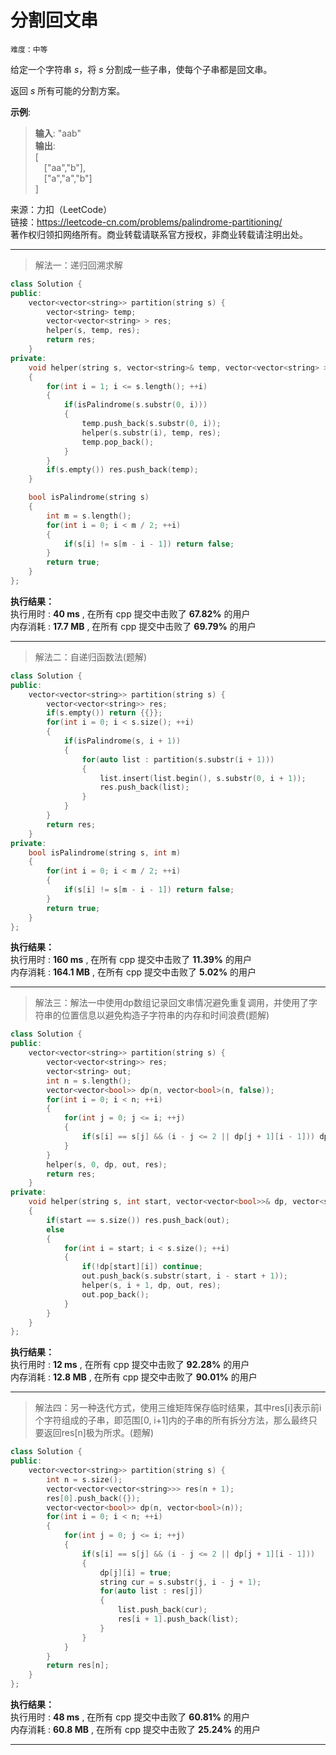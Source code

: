 # 分割回文串 #  
`难度：中等` 

给定一个字符串 *s*，将 *s* 分割成一些子串，使每个子串都是回文串。  

返回 *s* 所有可能的分割方案。  

**示例**:  
>**输入**: "aab"  
>**输出**:   
>[  
>&emsp;["aa","b"],  
>&emsp;["a","a","b"]  
>]  

来源：力扣（LeetCode）  
链接：https://leetcode-cn.com/problems/palindrome-partitioning/  
著作权归领扣网络所有。商业转载请联系官方授权，非商业转载请注明出处。  

---  
>解法一：递归回溯求解  

```C++  
class Solution {
public:
    vector<vector<string>> partition(string s) {
        vector<string> temp;
        vector<vector<string> > res;
        helper(s, temp, res);
        return res;
    }
private:
    void helper(string s, vector<string>& temp, vector<vector<string> >& res)
    {
        for(int i = 1; i <= s.length(); ++i)
        {
            if(isPalindrome(s.substr(0, i)))
            {
                temp.push_back(s.substr(0, i));
                helper(s.substr(i), temp, res);
                temp.pop_back();
            }
        }
        if(s.empty()) res.push_back(temp);
    }

    bool isPalindrome(string s)
    {
        int m = s.length();
        for(int i = 0; i < m / 2; ++i)
        {
            if(s[i] != s[m - i - 1]) return false;
        }
        return true;
    }
};
```  

**执行结果：**  
执行用时 : **40 ms** , 在所有 cpp 提交中击败了 **67.82%** 的用户  
内存消耗 : **17.7 MB** , 在所有 cpp 提交中击败了 **69.79%** 的用户  

---  
>解法二：自递归函数法(题解)  

```C++  
class Solution {
public:
    vector<vector<string>> partition(string s) {
        vector<vector<string>> res;
        if(s.empty()) return {{}};
        for(int i = 0; i < s.size(); ++i)
        {
            if(isPalindrome(s, i + 1))
            {
                for(auto list : partition(s.substr(i + 1)))
                {
                    list.insert(list.begin(), s.substr(0, i + 1));
                    res.push_back(list);
                }
            }
        }
        return res;
    }
private:
    bool isPalindrome(string s, int m)
    {
        for(int i = 0; i < m / 2; ++i)
        {
            if(s[i] != s[m - i - 1]) return false;
        }
        return true;
    }
};
```  

**执行结果：**  
执行用时 : **160 ms** , 在所有 cpp 提交中击败了 **11.39%** 的用户  
内存消耗 : **164.1 MB** , 在所有 cpp 提交中击败了 **5.02%** 的用户  

---  
>解法三：解法一中使用dp数组记录回文串情况避免重复调用，并使用了字符串的位置信息以避免构造子字符串的内存和时间浪费(题解)  

```C++  
class Solution {
public:
    vector<vector<string>> partition(string s) {
        vector<vector<string>> res;
        vector<string> out;
        int n = s.length();
        vector<vector<bool>> dp(n, vector<bool>(n, false));
        for(int i = 0; i < n; ++i)
        {
            for(int j = 0; j <= i; ++j)
            {
                if(s[i] == s[j] && (i - j <= 2 || dp[j + 1][i - 1])) dp[j][i] = true;
            }
        }
        helper(s, 0, dp, out, res);
        return res;
    }
private:
    void helper(string s, int start, vector<vector<bool>>& dp, vector<string>& out, vector<vector<string>>& res)
    {
        if(start == s.size()) res.push_back(out);
        else
        {
            for(int i = start; i < s.size(); ++i)
            {
                if(!dp[start][i]) continue;
                out.push_back(s.substr(start, i - start + 1));
                helper(s, i + 1, dp, out, res);
                out.pop_back();
            }
        }
    }
};
```  

**执行结果：**  
执行用时 : **12 ms** , 在所有 cpp 提交中击败了 **92.28%** 的用户  
内存消耗 : **12.8 MB** , 在所有 cpp 提交中击败了 **90.01%** 的用户  

---  
>解法四：另一种迭代方式，使用三维矩阵保存临时结果，其中res[i]表示前i个字符组成的子串，即范围[0, i+1]内的子串的所有拆分方法，那么最终只要返回res[n]极为所求。(题解)  

```C++  
class Solution {
public:
    vector<vector<string>> partition(string s) {
        int n = s.size();
        vector<vector<vector<string>>> res(n + 1);
        res[0].push_back({});
        vector<vector<bool>> dp(n, vector<bool>(n));
        for(int i = 0; i < n; ++i)
        {
            for(int j = 0; j <= i; ++j)
            {
                if(s[i] == s[j] && (i - j <= 2 || dp[j + 1][i - 1]))
                {
                    dp[j][i] = true;
                    string cur = s.substr(j, i - j + 1);
                    for(auto list : res[j])
                    {
                        list.push_back(cur);
                        res[i + 1].push_back(list);
                    }
                }
            }
        }
        return res[n];
    }
};
```  

**执行结果：**  
执行用时 : **48 ms** , 在所有 cpp 提交中击败了 **60.81%** 的用户  
内存消耗 : **60.8 MB** , 在所有 cpp 提交中击败了 **25.24%** 的用户  

---  